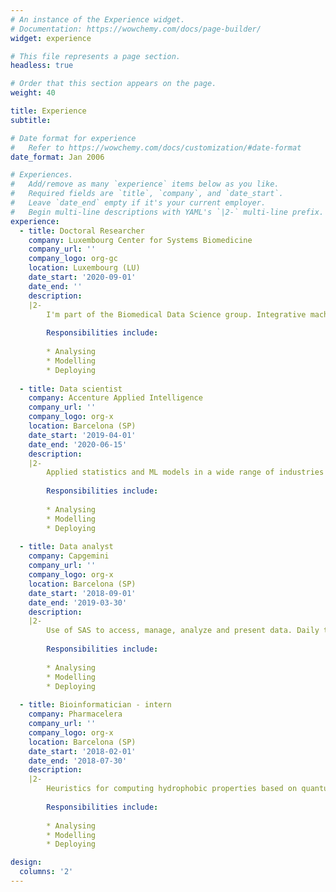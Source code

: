 ```yaml
---
# An instance of the Experience widget.
# Documentation: https://wowchemy.com/docs/page-builder/
widget: experience

# This file represents a page section.
headless: true

# Order that this section appears on the page.
weight: 40

title: Experience
subtitle:

# Date format for experience
#   Refer to https://wowchemy.com/docs/customization/#date-format
date_format: Jan 2006

# Experiences.
#   Add/remove as many `experience` items below as you like.
#   Required fields are `title`, `company`, and `date_start`.
#   Leave `date_end` empty if it's your current employer.
#   Begin multi-line descriptions with YAML's `|2-` multi-line prefix.
experience:
  - title: Doctoral Researcher 
    company: Luxembourg Center for Systems Biomedicine
    company_url: ''
    company_logo: org-gc
    location: Luxembourg (LU)
    date_start: '2020-09-01'
    date_end: ''
    description:  
    |2- 
        I'm part of the Biomedical Data Science group. Integrative machine learning methods for the joint analysis of different types of omics, clinical and imaging data. 
        
        Responsibilities include:
        
        * Analysing
        * Modelling
        * Deploying
        
  - title: Data scientist
    company: Accenture Applied Intelligence
    company_url: ''
    company_logo: org-x
    location: Barcelona (SP)
    date_start: '2019-04-01'
    date_end: '2020-06-15'
    description: 
    |2- 
        Applied statistics and ML models in a wide range of industries and projects. Forecasting sales, computer vision OCR, statistics for fraud detection, visualization.
    
        Responsibilities include:
        
        * Analysing
        * Modelling
        * Deploying
        
  - title: Data analyst
    company: Capgemini
    company_url: ''
    company_logo: org-x
    location: Barcelona (SP)
    date_start: '2018-09-01'
    date_end: '2019-03-30'
    description: 
    |2- 
        Use of SAS to access, manage, analyze and present data. Daily tasks related to SAS developer role, consultant and a migration of data from different database versions (data warehouse).
    
        Responsibilities include:
        
        * Analysing
        * Modelling
        * Deploying
        
  - title: Bioinformatician - intern
    company: Pharmacelera
    company_url: ''
    company_logo: org-x
    location: Barcelona (SP)
    date_start: '2018-02-01'
    date_end: '2018-07-30'
    description: 
    |2- 
        Heuristics for computing hydrophobic properties based on quantum mechanics calculations applied to virtual screening and the alignment of molecules in drug discovery. Built a pipeline x30 times faster without compromising accuracy.
    
        Responsibilities include:
        
        * Analysing
        * Modelling
        * Deploying

design:
  columns: '2'
---
```

